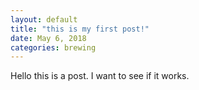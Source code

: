 ```yaml
---
layout: default 
title: "this is my first post!" 
date: May 6, 2018
categories: brewing 
---
```


Hello this is a post. I want to see if it works. 
